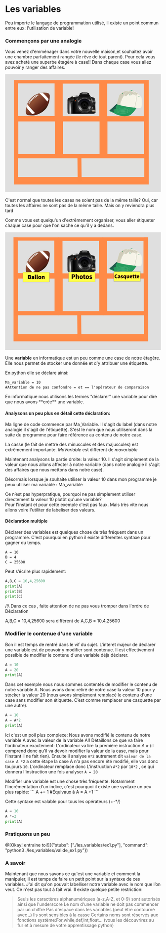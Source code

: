 # Les variables

Peu importe le langage de programmation utilisé, il existe un point commun entre eux: l'utilisation de variable!

### Commençons par une analogie
Vous venez d'emménager dans votre nouvelle maison,et souhaitez avoir une chambre parfaitement rangée (le rêve de tout parent).
Pour cela vous avez acheté une superbe étagère à case!! Dans chaque case vous allez pouvoir y ranger des affaires.

![etagere](../../img/etagere.jpeg)
<div class="alert alert-block alert-info">
  C'est normal que toutes les cases ne soient pas de la même taille?
  Oui, car toutes les affaires ne sont pas de la même taille. Mais on y reviendra plus tard
</div>


Comme vous est quelqu'un d'extrêmement organiser, vous aller étiqueter chaque case pour que l'on sache ce qu'il y a dedans.

![etagere](../../img/etagere_etiquette.jpeg)

Une **variable** en informatique est un peu comme une case de notre étagère.
Elle nous permet de stocker une donnée et d'y attribuer une étiquette.

En python elle se déclare ainsi:

```
Ma_variable = 10
#Attention de ne pas confondre = et == l'opérateur de comparaison
```
<div class="alert alert-block alert-info">
En informatique nous utilisons les termes "déclarer" une variable pour dire que nous avons **crée** une variable.
</div>


 #### Analysons un peu plus en détail cette déclaration:

 Ma ligne de code commence par Ma_Variable. Il s'agit du label (dans notre analogie il s'agit de l'étiquette).
 S'est le nom que nous utiliseront dans la suite du programme pour faire référence au contenu de notre case.

 <div class="alert alert-block alert-warning">
La casse (le fait de mettre des minuscules et des majuscules) est extrêmement importante. <i> MaVariable </i> est different de <i>mavariable</i>

 </div>


Maintenant analysons la partie droite: la valeur 10.
Il s'agit simplement de la valeur que nous allons affecter à notre variable (dans notre analogie il s'agit des affaires que nous mettons dans notre case).

Désormais lorsque je souhaite utiliser la valeur 10 dans mon programme je peux utiliser ma variable : Ma_variable

<div class="alert alert-block alert-warning">
Ce n’est pas hyperpratique, pourquoi ne pas simplement utiliser directement la valeur 10 plutôt qu'une variable?
</div>
Pour l'instant et pour cette exemple c'est pas faux. Mais très vite nous allons voire l'utiliter de labeliser des valeurs.

#### Déclaration multiple
Déclarer des variables est quelques chose de très fréquent dans un programme. C'est pourquoi en python il existe différentes syntaxe pour gagner du temps.

```
A = 10
B = 4
C = 25600
```
Peut s’écrire plus rapidement:

```python runnable
A,B,C = 10,4,25600
print(A)
print(B)
print(C)
```

/!\ Dans ce cas , faite attention de ne pas vous tromper dans l'ordre de Déclaration

A,B,C = 10,4,25600 sera différent de A,C,B = 10,4,25600


### Modifier le contenue d'une variable
Bon il est temps de rentré dans le vif du sujet. L'interet majeur de déclarer une variable est de pouvoir y modifier sont contenue.
Il est effectivement possible de modifier le contenu d'une variable déjà déclarer.

```python runnable
A = 10
A = 20
print(A)
```
Dans cet exemple nous nous sommes contentés de modifier le contenu de notre variable A. Nous avons donc retiré de notre case la valeur 10 pour y stocker la valeur 20 (nous avons simplement remplacé le contenu d'une case sans modifier son étiquette. C’est comme remplacer une casquette par une autre).

```python runnable
A = 10
A = A*2
print(A)
```
Ici c'est un poil plus complexe: Nous avons modifié le contenu de notre variable A avec la valeur de la variable A!!
Détaillons ce que va faire l'ordinateur exactement:
L'ordinateur va lire la première instruction <i>A = </i> (il comprend donc qu'il va devoir modifier la valeur de la case, mais pour l'instant il ne fait rien).
Ensuite il analyse ``` A*2 ``` autrement dit ``` valeur de la  case A *2 ``` a cette étape la case A n'a pas encore été modifié, elle vos donc toujours ```10```. L’ordinateur remplace donc
L’instruction ```A*2```  par ```10*2``` , ce qui donnera l'instruction une fois analyser ```A = 20```


<div class="alert alert-block alert-warning">
Modifier une variable est une chose très fréquente. Notamment l'incrémentation d'un indice, c'est pourquoi il existe une syntaxe un peu plus rapide:
```
A += 1
#Équivaux à
A = A +1
```

Cette syntaxe est valable pour tous les opérateurs (+-*/)
```python runnable
A = 10
A *=2
print(A)
```
</div>

### Pratiquons un peu

@[Okay! entraine toi!]({"stubs": ["./les_variables/ex1.py"], "command": "python3 ./les_variables/valide_ex1.py"})


### A savoir
Maintenant que nous savons ce qu'est une variable et comment la manipuler, il est temps de faire un petit point sur la syntaxe de ces variables.
J'ai dit qu'on pouvait labelliser notre variable avec le nom que l’on veut. Ce n'est pas tout à fait vrai. Il existe quelque petite restriction:
> Seuls les caractères alphanumériques (a-z,A-Z, et 0-9) sont autorisés ainsi que l'underscore
> Le nom d'une variable ne doit pas commencer par un chiffre
> Pas d'espace dans les variables (peut être contourné avec _)
> Ils sont sensibles à la casse
> Certains noms sont réservés aux fonctions système:For,while,def,int,float... (vous les découvrirez au fur et à mesure de votre apprentissage python)
